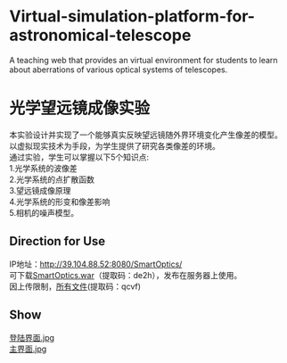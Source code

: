 # Virtual-simulation-platform-for-astronomical-telescope
A teaching web that  provides an virtual environment for students to learn  about aberrations of various optical systems of telescopes.
# 光学望远镜成像实验
本实验设计并实现了一个能够真实反映望远镜随外界环境变化产生像差的模型。<br>
以虚拟现实技术为手段，为学生提供了研究各类像差的环境。<br>
通过实验，学生可以掌握以下5个知识点:<br>
      1.光学系统的波像差<br>
      2.光学系统的点扩散函数<br>
      3.望远镜成像原理<br>
      4.光学系统的形变和像差影响<br>
      5.相机的噪声模型。
## Direction for Use
IP地址：http://39.104.88.52:8080/SmartOptics/<br>
可下载[SmartOptics.war](https://pan.baidu.com/s/1xA2qON15GM2K3sozilgA_g)（提取码：de2h），发布在服务器上使用。<br>
因上传限制，[所有文件](https://pan.baidu.com/s/1j-f0dQfBJ97nCVOsEkwokA)(提取码：qcvf)
## Show
[登陆界面.jpg](https://github.com/SmartImagingLab/Virtual-simulation-platform-for-astronomical-telescope/blob/master/images/%E4%B8%BB%E7%95%8C%E9%9D%A2.png) <br>
[主界面.jpg](https://github.com/SmartImagingLab/Virtual-simulation-platform-for-astronomical-telescope/blob/master/images/%E7%99%BB%E9%99%86%E7%95%8C%E9%9D%A2.png)
